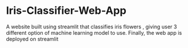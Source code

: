 # Iris-Classifier-Web-App
A website built using streamlit that classifies iris flowers , giving user 3 different option of machine learning model to use. Finally, the web app is deployed on streamlit
